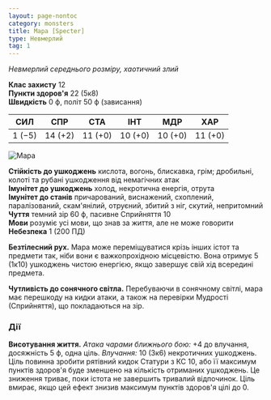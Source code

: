 ```yaml
---
layout: page-nontoc
category: monsters
title: Мара [Specter]
type: Невмерлий
tag: 1
---
```


_Невмерлий середнього розміру, хаотичний злий_

**Клас захисту** 12    
**Пункти здоров'я** 22 (5к8)    
**Швидкість** 0 ф, політ 50 ф (зависання)

| СИЛ    | СПР     | СТА     | ІНТ     | МДР     | ХАР     |
| ------ | ------- | ------- | ------- | ------- | ------- |
| 1 (−5) | 14 (+2) | 11 (+0) | 10 (+0) | 10 (+0) | 11 (+0) |

![Мара](https://www.dndbeyond.com/avatars/thumbnails/30835/892/1000/1000/638063923271035686.png)

**Стійкість до ушкоджень** кислота, вогонь, блискавка, грім; дробильні, колоті та рубані ушкодження від немагічних атак    
**Імунітет до ушкоджень** холод, некротична енергія, отрута    
**Імунітет до станів** причарований, виснажений, схоплений, паралізований, скам'янілий, отруєний, збитий з ніг, скутий, непритомний    
**Чуття** темний зір 60 ф, пасивне Сприйняття 10    
**Мови** розуміє усі мови, що знав за життя, але не може говорити    
**Небезпека** 1 (200 ПД)

**Безтілесний рух.** Мара може переміщуватися крізь інших істот та предмети так, ніби вони є важкопрохідною місцевістю. Вона отримує 5 (1к10) ушкоджень чистою енергією, якщо завершує свій хід всередині предмета.    

**Чутливість до сонячного світла.** Перебуваючи в сонячному світлі, мара має перешкоду на кидки атаки, а також на перевірки Мудрості (Сприйняття), що покладаються на зір.

### Дії
**Висотування життя.** _Атака чарами ближнього бою:_ +4 до влучання, досяжність 5 ф, одна ціль. _Влучання:_ 10 (3к6) некротичних ушкоджень. Ціль повинна зробити рятівний кидок Статури з КС 10, або її максимум пунктів здоров'я буде зменшено на кількість отриманих ушкоджень. Це зниження триває, поки істота не завершить тривалий відпочинок. Ціль вмирає, якщо цей ефект знизив максимум пунктів здоров'я цілі до 0.
